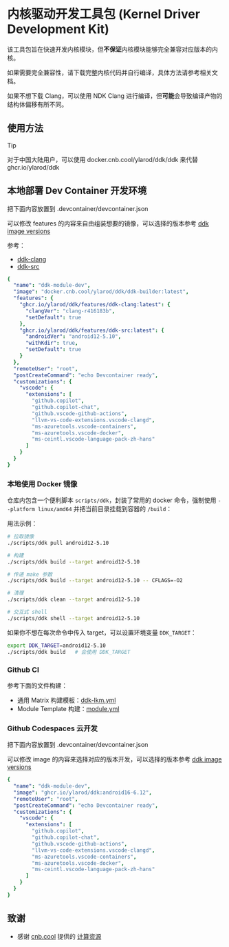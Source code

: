 # 内核驱动开发工具包 (Kernel Driver Development Kit)

该工具包旨在快速开发内核模块，但**不保证**内核模块能够完全兼容对应版本的内核。

如果需要完全兼容性，请下载完整内核代码并自行编译，具体方法请参考相关文档。

如果不想下载 Clang，可以使用 NDK Clang 进行编译，但**可能**会导致编译产物的结构体偏移有所不同。

## 使用方法

> [!TIP]
> 对于中国大陆用户，可以使用 docker.cnb.cool/ylarod/ddk/ddk 来代替 ghcr.io/ylarod/ddk

## 本地部署 Dev Container 开发环境

把下面内容放置到 .devcontainer/devcontainer.json

可以修改 features 的内容来自由组装想要的镜像，可以选择的版本参考 [ddk image versions](https://github.com/Ylarod/ddk/pkgs/container/ddk/versions)

参考：

- [ddk-clang](https://github.com/Ylarod/ddk/blob/main/features/src/ddk-clang/devcontainer-feature.json)
- [ddk-src](https://github.com/Ylarod/ddk/blob/main/features/src/ddk-src/devcontainer-feature.json)

```yml
{
  "name": "ddk-module-dev",
  "image": "docker.cnb.cool/ylarod/ddk/ddk-builder:latest",
  "features": {
    "ghcr.io/ylarod/ddk/features/ddk-clang:latest": {
      "clangVer": "clang-r416183b",
      "setDefault": true
    },
    "ghcr.io/ylarod/ddk/features/ddk-src:latest": {
      "androidVer": "android12-5.10",
      "withKdir": true,
      "setDefault": true
    }
  },
  "remoteUser": "root",
  "postCreateCommand": "echo Devcontainer ready",
  "customizations": {
    "vscode": {
      "extensions": [
        "github.copilot",
        "github.copilot-chat",
        "github.vscode-github-actions",
        "llvm-vs-code-extensions.vscode-clangd",
        "ms-azuretools.vscode-containers",
        "ms-azuretools.vscode-docker",
        "ms-ceintl.vscode-language-pack-zh-hans"
      ]
    }
  }
}
```


### 本地使用 Docker 镜像

仓库内包含一个便利脚本 `scripts/ddk`，封装了常用的 docker 命令，强制使用 `--platform linux/amd64` 并把当前目录挂载到容器的 `/build`：

用法示例：

```bash
# 拉取镜像
./scripts/ddk pull android12-5.10

# 构建
./scripts/ddk build --target android12-5.10

# 传递 make 参数
./scripts/ddk build --target android12-5.10 -- CFLAGS=-O2

# 清理
./scripts/ddk clean --target android12-5.10

# 交互式 shell
./scripts/ddk shell --target android12-5.10
```

如果你不想在每次命令中传入 target，可以设置环境变量 `DDK_TARGET`：

```bash
export DDK_TARGET=android12-5.10
./scripts/ddk build   # 会使用 DDK_TARGET
```

### Github CI

参考下面的文件构建：

- 通用 Matrix 构建模板：[ddk-lkm.yml](https://github.com/Ylarod/ddk/blob/main/.github/workflows/ddk-lkm.yml)
- Module Template 构建：[module.yml](https://github.com/Ylarod/ddk/blob/main/.github/workflows/module.yml)

### Github Codespaces 云开发

把下面内容放置到 .devcontainer/devcontainer.json

可以修改 image 的内容来选择对应的版本开发，可以选择的版本参考 [ddk image versions](https://github.com/Ylarod/ddk/pkgs/container/ddk/versions)

```yaml
{
  "name": "ddk-module-dev",
  "image": "ghcr.io/ylarod/ddk:android16-6.12",
  "remoteUser": "root",
  "postCreateCommand": "echo Devcontainer ready",
  "customizations": {
    "vscode": {
      "extensions": [
        "github.copilot",
        "github.copilot-chat",
        "github.vscode-github-actions",
        "llvm-vs-code-extensions.vscode-clangd",
        "ms-azuretools.vscode-containers",
        "ms-azuretools.vscode-docker",
        "ms-ceintl.vscode-language-pack-zh-hans"
      ]
    }
  }
}
```

## 致谢

- 感谢 [cnb.cool](https://cnb.cool) 提供的 [计算资源](https://mp.weixin.qq.com/s/4VqdKrvsoidAokKArMZfQA)